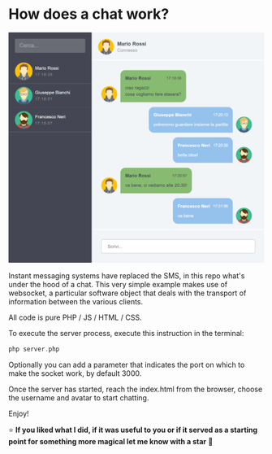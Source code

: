 # How does a chat work?

![PHP Real Time Chat](https://github.com/JaxonRailey/php-real-time-chat/blob/main/screenshot.png?raw=true)

Instant messaging systems have replaced the SMS, in this repo what's under the hood of a chat. This very simple example makes use of websocket, a particular software object that deals with the transport of information between the various clients.

All code is pure PHP / JS / HTML / CSS.

To execute the server process, execute this instruction in the terminal:

```php
php server.php
```

Optionally you can add a parameter that indicates the port on which to make the socket work, by default 3000.

Once the server has started, reach the index.html from the browser, choose the username and avatar to start chatting.

Enjoy!

:star: **If you liked what I did, if it was useful to you or if it served as a starting point for something more magical let me know with a star** :green_heart:
